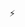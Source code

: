<!--
### Hi there 👋

**quickgrid/quickgrid** is a ✨ _special_ ✨ repository because its `README.md` (this file) appears on your GitHub profile.

Here are some ideas to get you started:

- 🔭 I’m currently working on ...
- 🌱 I’m currently learning ...
- 👯 I’m looking to collaborate on ...
- 🤔 I’m looking for help with ...
- 💬 Ask me about ...
- 📫 How to reach me: ...
- 😄 Pronouns: ...
- ⚡ Fun fact: ...
-->

⚡

<!--
[![ReadMe Card](https://github-readme-stats.vercel.app/api/pin/?username=quickgrid&align=center&theme=ayu-mirage&repo=AI-Resources&show_owner=false)](https://github.com/quickgrid/AI-Resources) 
-->


<!--
[![StackOverflow](https://github-readme-stackoverflow.vercel.app/?userID=1689698&layout=compact&theme=dark)](https://stackoverflow.com/users/1689698/b200011011)
-->
